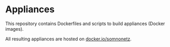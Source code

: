 # Appliances

This repository contains Dockerfiles and scripts to build appliances (Docker images).

All resulting appliances are hosted on [docker.io/somnonetz](https://cloud.docker.com/u/somnonetz/).
